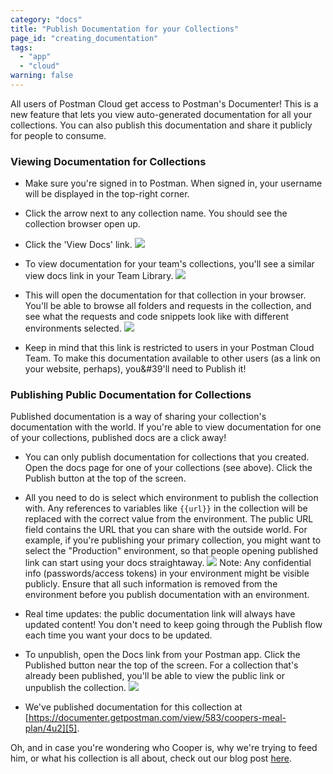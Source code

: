 ```yaml
---
category: "docs"
title: "Publish Documentation for your Collections"
page_id: "creating_documentation"
tags: 
  - "app"
  - "cloud"
warning: false
---
```


All users of Postman Cloud get access to Postman's Documenter! This is a new feature that lets you view auto-generated documentation for all your collections. You can also publish this documentation and share it publicly for people to consume.

### Viewing Documentation for Collections

* Make sure you're signed in to Postman. When signed in, your username will be displayed in the top-right corner.
* Click the arrow next to any collection name. You should see the collection browser open up.
* Click the 'View Docs' link.
[![](https://www.getpostman.com/img/v1/docs/publishing_docs/Docs1.png)][0]

* To view documentation for your team's collections, you'll see a similar view docs link in your Team Library.
[![](https://www.getpostman.com/img/v1/docs/publishing_docs/Docs2.png)][1]

* This will open the documentation for that collection in your browser. You'll be able to browse all folders and requests in the collection, and see what the requests and code snippets look like with different environments selected.
[![](https://www.getpostman.com/img/v1/docs/publishing_docs/Docs3.png)][2]

* Keep in mind that this link is restricted to users in your Postman Cloud Team. To make this documentation available to other users (as a link on your website, perhaps), you&\#39'll need to Publish it!

### Publishing Public Documentation for Collections

Published documentation is a way of sharing your collection's documentation with the world. If you're able to view documentation for one of your collections, published docs are a click away!

* You can only publish documentation for collections that you created. Open the docs page for one of your collections (see above). Click the Publish button at the top of the screen.
* All you need to do is select which environment to publish the collection with. Any references to variables like `{{url}}` in the collection will be replaced with the correct value from the environment. The public URL field contains the URL that you can share with the outside world. For example, if you're publishing your primary collection, you might want to select the "Production" environment, so that people opening published link can start using your docs straightaway.
[![](https://www.getpostman.com/img/v1/docs/publishing_docs/Docs4.png)][3]
Note: Any confidential info (passwords/access tokens) in your environment might be visible publicly. Ensure that all such information is removed from the environment before you publish documentation with an environment.
* Real time updates: the public documentation link will always have updated content! You don't need to keep going through the Publish flow each time you want your docs to be updated.
* To unpublish, open the Docs link from your Postman app. Click the Published button near the top of the screen. For a collection that's already been published, you'll be able to view the public link or unpublish the collection.
[![](https://www.getpostman.com/img/v1/docs/publishing_docs/Docs5.png)][4]

* We've published documentation for this collection at [https://documenter.getpostman.com/view/583/coopers-meal-plan/4u2][5].

Oh, and in case you're wondering who Cooper is, why we're trying to feed him, or what his collection is all about, check out our blog post [here][6].

[0]: https://www.getpostman.com/img/v1/docs/publishing_docs/Docs1.png
[1]: https://www.getpostman.com/img/v1/docs/publishing_docs/Docs2.png
[2]: https://www.getpostman.com/img/v1/docs/publishing_docs/Docs3.png
[3]: https://www.getpostman.com/img/v1/docs/publishing_docs/Docs4.png
[4]: https://www.getpostman.com/img/v1/docs/publishing_docs/Docs5.png
[5]: https://documenter.getpostman.com/view/583/coopers-meal-plan/4u2
[6]: http://blog.getpostman.com/2016/03/23/conditional-workflows-in-postman/
